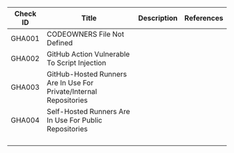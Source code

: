 | Check ID     | Title   | Description | References |
| --------     | ------- | --------    | ------- |
| GHA001 | CODEOWNERS File Not Defined | | | 
| GHA002 | GitHub Action Vulnerable To Script Injection | | | 
| GHA003 | GitHub-Hosted Runners Are In Use For Private/Internal Repositories | | | 
| GHA004 | Self-Hosted Runners Are In Use For Public Repositories | | | 
|  |  | | | 
|  |  | | | 
|  |  | | | 
|  |  | | | 
